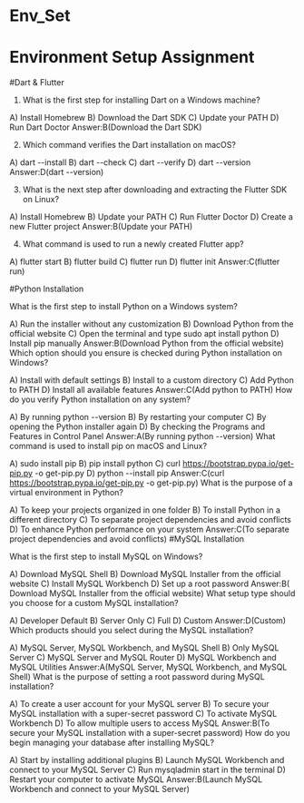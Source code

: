 # Env_Set

# Environment Setup Assignment

#Dart & Flutter

1. What is the first step for installing Dart on a Windows machine?

A) Install Homebrew
B) Download the Dart SDK
C) Update your PATH
D) Run Dart Doctor
Answer:B(Download the Dart SDK)

2. Which command verifies the Dart installation on macOS?

A) dart --install
B) dart --check
C) dart --verify
D) dart --version
Answer:D(dart --version)

3. What is the next step after downloading and extracting the Flutter SDK on Linux?

A) Install Homebrew
B) Update your PATH
C) Run Flutter Doctor
D) Create a new Flutter project
Answer:B(Update your PATH)

4. What command is used to run a newly created Flutter app?

A) flutter start
B) flutter build
C) flutter run
D) flutter init
Answer:C(flutter run)

#Python Installation

What is the first step to install Python on a Windows system?

A) Run the installer without any customization
B) Download Python from the official website
C) Open the terminal and type sudo apt install python
D) Install pip manually
Answer:B(Download Python from the official website)
Which option should you ensure is checked during Python installation on Windows?

A) Install with default settings
B) Install to a custom directory
C) Add Python to PATH
D) Install all available features
Answer:C(Add python to PATH)
How do you verify Python installation on any system?

A) By running python --version
B) By restarting your computer
C) By opening the Python installer again
D) By checking the Programs and Features in Control Panel
Answer:A(By running python --version)
What command is used to install pip on macOS and Linux?

A) sudo install pip
B) pip install python
C) curl https://bootstrap.pypa.io/get-pip.py -o get-pip.py
D) python --install pip
Answer:C(curl https://bootstrap.pypa.io/get-pip.py -o get-pip.py)
What is the purpose of a virtual environment in Python?

A) To keep your projects organized in one folder
B) To install Python in a different directory
C) To separate project dependencies and avoid conflicts
D) To enhance Python performance on your system
Answer:C(To separate project dependencies and avoid conflicts)
#MySQL Installation

What is the first step to install MySQL on Windows?

A) Download MySQL Shell
B) Download MySQL Installer from the official website
C) Install MySQL Workbench
D) Set up a root password
Answer:B( Download MySQL Installer from the official website)
What setup type should you choose for a custom MySQL installation?

A) Developer Default
B) Server Only
C) Full
D) Custom
Answer:D(Custom)
Which products should you select during the MySQL installation?

A) MySQL Server, MySQL Workbench, and MySQL Shell
B) Only MySQL Server
C) MySQL Server and MySQL Router
D) MySQL Workbench and MySQL Utilities
Answer:A(MySQL Server, MySQL Workbench, and MySQL Shell)
What is the purpose of setting a root password during MySQL installation?

A) To create a user account for your MySQL server
B) To secure your MySQL installation with a super-secret password
C) To activate MySQL Workbench
D) To allow multiple users to access MySQL
Answer:B(To secure your MySQL installation with a super-secret password)
How do you begin managing your database after installing MySQL?

A) Start by installing additional plugins
B) Launch MySQL Workbench and connect to your MySQL Server
C) Run mysqladmin start in the terminal
D) Restart your computer to activate MySQL
Answer:B(Launch MySQL Workbench and connect to your MySQL Server)